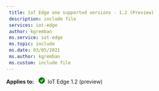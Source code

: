 ```yaml
---
 title: IoT Edge one supported versions - 1.2 (Preview)
 description: include file
 services: iot-edge
 author: kgremban
 ms.service: iot-edge
 ms.topic: include
 ms.date: 03/05/2021
 ms.author: kgremban
 ms.custom: include file
---
```


**Applies to:** ![yes icon](./media/iot-edge-version/yes-icon.png) IoT Edge 1.2 (preview)
